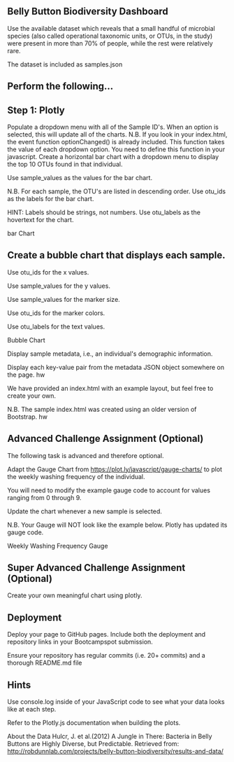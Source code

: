 ## Belly Button Biodiversity Dashboard

Use the available dataset which reveals that a small handful of microbial species (also called operational taxonomic units, or OTUs, in the study) were present in more than 70% of people, while the rest were relatively rare.

The dataset is included as samples.json
## Perform the following... 
## Step 1: Plotly
Populate a dropdown menu with all of the Sample ID's. When an option is selected, this will update all of the charts.
N.B. If you look in your index.html, the event function optionChanged() is already included. This function takes the value of each dropdown option. You need to define this function in your javascript.
Create a horizontal bar chart with a dropdown menu to display the top 10 OTUs found in that individual.

Use sample_values as the values for the bar chart.

N.B. For each sample, the OTU's are listed in descending order.
Use otu_ids as the labels for the bar chart.

HINT: Labels should be strings, not numbers.
Use otu_labels as the hovertext for the chart.

bar Chart

## Create a bubble chart that displays each sample.

Use otu_ids for the x values.

Use sample_values for the y values.

Use sample_values for the marker size.

Use otu_ids for the marker colors.

Use otu_labels for the text values.

Bubble Chart

Display sample metadata, i.e., an individual's demographic information.

Display each key-value pair from the metadata JSON object somewhere on the page.
hw

We have provided an index.html with an example layout, but feel free to create your own.

N.B. The sample index.html was created using an older version of Bootstrap.
hw

## Advanced Challenge Assignment (Optional)
The following task is advanced and therefore optional.

Adapt the Gauge Chart from https://plot.ly/javascript/gauge-charts/ to plot the weekly washing frequency of the individual.

You will need to modify the example gauge code to account for values ranging from 0 through 9.

Update the chart whenever a new sample is selected.

N.B. Your Gauge will NOT look like the example below. Plotly has updated its gauge code.

Weekly Washing Frequency Gauge

## Super Advanced Challenge Assignment (Optional)
Create your own meaningful chart using plotly.

## Deployment
Deploy your page to GitHub pages. Include both the deployment and repository links in your Bootcampspot submission.

Ensure your repository has regular commits (i.e. 20+ commits) and a thorough README.md file

## Hints
Use console.log inside of your JavaScript code to see what your data looks like at each step.

Refer to the Plotly.js documentation when building the plots.

About the Data
Hulcr, J. et al.(2012) A Jungle in There: Bacteria in Belly Buttons are Highly Diverse, but Predictable. Retrieved from: http://robdunnlab.com/projects/belly-button-biodiversity/results-and-data/

